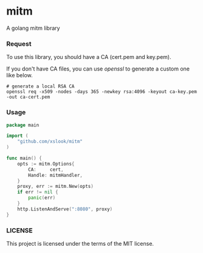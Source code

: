 # mitm
A golang mitm library


### Request
To use this library, you should have a CA (cert.pem and key.pem).

If you don't have CA files, you can use *openssl* to generate a custom one like below.
```shell
# generate a local RSA CA
openssl req -x509 -nodes -days 365 -newkey rsa:4096 -keyout ca-key.pem -out ca-cert.pem
```


### Usage
```go
package main

import (
    "github.com/xslook/mitm"
)

func main() {
    opts := mitm.Options{
        CA:     cert,
        Handle: mitmHandler,
    }
    proxy, err := mitm.New(opts)
    if err != nil {
        panic(err)
    }
    http.ListenAndServe(":8080", proxy)
}
```


### LICENSE
This project is licensed under the terms of the MIT license.

